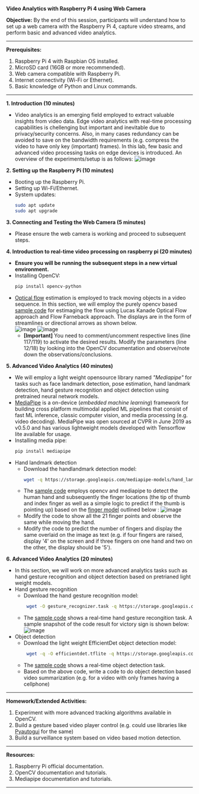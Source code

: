 **Video Analytics with Raspberry Pi 4 using Web Camera**

**Objective:** By the end of this session, participants will understand how to set up a web camera with the Raspberry Pi 4, capture video streams, and perform basic and advanced video analytics.

---

**Prerequisites:**
1. Raspberry Pi 4 with Raspbian OS installed.
2. MicroSD card (16GB or more recommended).
3. Web camera compatible with Raspberry Pi.
4. Internet connectivity (Wi-Fi or Ethernet).
5. Basic knowledge of Python and Linux commands.

---

**1. Introduction (10 minutes)**
- Video analytics is an emerging field employed to extract valuable insights from video data. Edge video analytics with real-time processing capabilities is chellenging but important and inevitable due to privacy/security concerns. Also, in many cases redundancy can be avoided to save on the bandwidth requirements (e.g. compress the video to have only key (important) frames). In this lab, few basic and advanced video processing tasks on edge devices is introduced. An overview of the experiments/setup is as follows:
![image](https://github.com/drfuzzi/INF2009_VideoAnalytics/assets/52023898/882c84dc-1989-4039-807d-554a079e3776)

**2. Setting up the Raspberry Pi (10 minutes)**
- Booting up the Raspberry Pi.
- Setting up Wi-Fi/Ethernet.
- System updates:
  ```bash
  sudo apt update
  sudo apt upgrade
  ```

**3. Connecting and Testing the Web Camera (5 minutes)**
- Please ensure the web camera is working and proceed to subsequent steps.

**4. Introduction to real-time video processing on raspberry pi (20 minutes)**
- **Ensure you will be running the subsequent steps in a new virtual environment.**
- Installing OpenCV:
  ```bash
  pip install opencv-python  
  ```
- [Optical flow](https://en.wikipedia.org/wiki/Optical_flow) estimation is employed to track moving objects in a video sequence. In this section, we will employ the purely opencv based [sample code](Codes/optical_flow.py) for estimaging the flow using Lucas Kanade Optical Flow approach and Flow Farneback approach. The displays are in the form of streamlines or directional arrows as shown below. \
  ![image](https://github.com/drfuzzi/INF2009_VideoAnalytics/assets/52023898/c5987191-27ff-44f9-ac85-d1a673477dc8) 
  ![image](https://github.com/drfuzzi/INF2009_VideoAnalytics/assets/52023898/f9a6d18e-4973-4af9-80f5-45901d090cc1)
  - **[Important]** You need to comment/uncomment respective lines (line 117/119) to activate the desired results. Modify the parameters (line 12/18) by looking into the OpenCV documentation and observe/note down the observations/conclusions.

**5. Advanced Video Analytics (40 minutes)**
- We will employ a light weight opensource library named *"Mediapipe"* for tasks such as face landmark detection, pose estimation, hand landmark detection, hand gesture recognition and object detection using pretrained neural network models.
- [MediaPipe](https://developers.google.com/mediapipe) is a on-device (*embedded machine learning*) framework for building cross platform multimodal applied ML pipelines that consist of fast ML inference, classic computer vision, and media processing (e.g. video decoding). MediaPipe was open sourced at CVPR in June 2019 as v0.5.0 and has various lightweight models developed with Tensorflow lite available for usage.
- Installing media pipe:
  ```bash  
  pip install mediapipe
  ```
- Hand landmark detection
  - Download the handlandmark detection model:
    ```bash
    wget -q https://storage.googleapis.com/mediapipe-models/hand_landmarker/hand_landmarker/float16/1/hand_landmarker.task
    ``` 
  - The [sample code](Codes/hand_landmark.py) employs opencv and mediapipe to detect the human hand and subsequently the finger locations (the tip of thumb and index finger as well as a simple logic to predict if the thumb is pointing up) based on the [finger model](https://developers.google.com/mediapipe/solutions/vision/hand_landmarker) outlined below :
    ![image](https://github.com/drfuzzi/INF2009_VideoAnalytics/assets/52023898/1090e213-7a56-4059-9386-50123bd6f8f8)
  - Modify the code to show all the 21 finger points and observe the same while moving the hand.
  - Modify the code to predict the number of fingers and display the same overlaid on the image as text (e.g. if four fingers are raised, display '4' on the screen and if three fingers on one hand and two on the other, the display should be '5').

**6. Advanced Video Analytics (20 minutes)**
- In this section, we will work on more advanced analytics tasks such as hand gesture recognition and object detection based on pretrianed light weight models.
- Hand gesture recognition
  - Download the hand gesture recognition model:
    ```bash
     wget -O gesture_recognizer.task -q https://storage.googleapis.com/mediapipe-models/gesture_recognizer/gesture_recognizer/float16/1/gesture_recognizer.task
    ``` 
  - The [sample code](Codes/hand_gesture.py) shows a real-time hand gesture recongition task. A sample snapshot of the code result for victory sign is shown below: \
    ![image](https://github.com/drfuzzi/INF2009_VideoAnalytics/assets/52023898/84bf1517-22c0-427a-9ca7-047551f1b50e)
- Object detection
  - Download the light weight EfficientDet object detection model:
    ```bash
     wget -q -O efficientdet.tflite -q https://storage.googleapis.com/mediapipe-models/object_detector/efficientdet_lite0/int8/1/efficientdet_lite0.tflite
    ``` 
  - The [sample code](Codes/obj_detection.py) shows a real-time object detection task.
  - Based on the above code, write a code to do object detection based video summarization (e.g. for a video with only frames having a cellphone) 
    
---

**Homework/Extended Activities:**
1. Experiment with more advanced tracking algorithms available in OpenCV.
2. Build a gesture based video player control (e.g. could use libraries like [Pyautogui](https://pyautogui.readthedocs.io/en/latest/) for the same) 
3. Build a surveillance system based on video based motion detection.

---

**Resources:**
1. Raspberry Pi official documentation.
2. OpenCV documentation and tutorials.
3. Mediapipe documentation and tutorials.

---
